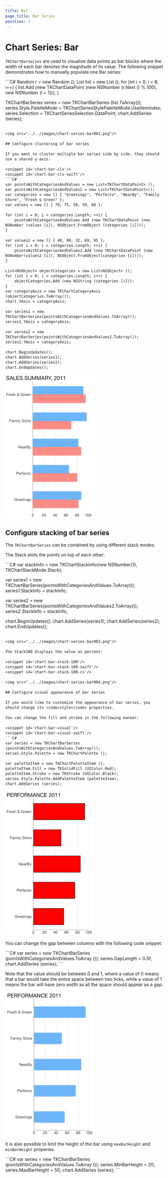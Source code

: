 ```yaml
---
title: Bar
page_title: Bar Series
position: 2
---
```


# Chart Series: Bar

<code>TKChartBarSeries</code> are used to visualize data points as bar blocks where the width of each bar denotes the magnitude of its value. The following snippet demonstrates how to manually populate one Bar series:

<snippet id='chart-bar'/>
<snippet id='chart-bar-swift'/>
```C#
Random r = new Random ();
List<TKChartDataPoint> list = new List<TKChartDataPoint> ();
for (int i = 0; i < 8; i++) {
    list.Add (new TKChartDataPoint (new NSNumber (r.Next () % 100), new NSNumber (i + 1)));
}

TKChartBarSeries series = new TKChartBarSeries (list.ToArray());
series.Style.PaletteMode = TKChartSeriesStylePaletteMode.UseItemIndex;
series.Selection = TKChartSeriesSelection.DataPoint;
chart.AddSeries (series);
```

<img src="../../images/chart-series-bar001.png"/>

## Configure clustering of bar series

If you want to cluster multiple bar series side by side, they should use a shared y-axis:

<snippet id='chart-bar-cls'/>
<snippet id='chart-bar-cls-swift'/>
```C#
var pointsWithCategoriesAndValues = new List<TKChartDataPoint> ();
var pointsWithCategoriesAndValues2 = new List<TKChartDataPoint>();
var categories = new [] { "Greetings", "Perfecto", "NearBy", "Family Store", "Fresh & Green" };
var values = new [] { 70, 75, 58, 59, 88 };

for (int i = 0; i < categories.Length; ++i) {
    pointsWithCategoriesAndValues.Add (new TKChartDataPoint (new NSNumber (values [i]), NSObject.FromObject (categories [i])));
}

var values2 = new [] { 40, 80, 32, 69, 95 };
for (int i = 0; i < categories.Length; ++i) {
    pointsWithCategoriesAndValues2.Add (new TKChartDataPoint (new NSNumber(values2 [i]), NSObject.FromObject(categories [i])));
}

List<NSObject> objectCategories = new List<NSObject> ();
for (int i = 0; i < categories.Length; i++) {
    objectCategories.Add (new NSString (categories [i]));
}
var categoryAxis = new TKChartCategoryAxis (objectCategories.ToArray());
chart.YAxis = categoryAxis;

var series1 = new TKChartBarSeries(pointsWithCategoriesAndValues.ToArray());
series1.YAxis = categoryAxis;

var series2 = new TKChartBarSeries(pointsWithCategoriesAndValues2.ToArray());
series2.YAxis = categoryAxis;

chart.BeginUpdates();
chart.AddSeries(series1);
chart.AddSeries(series2);
chart.EndUpdates();
```

<img src="../../images/chart-series-bar002.png"/>

## Configure stacking of bar series

The <code>TKChartBarSeries</code> can be combined by using different stack modes.

The Stack plots the points on top of each other:

<snippet id='chart-bar-stack'/>
<snippet id='chart-bar-stack-swift'/>
```C#
var stackInfo = new TKChartStackInfo(new NSNumber(1), TKChartStackMode.Stack);

var series1 = new TKChartBarSeries(pointsWithCategoriesAndValues.ToArray());
series1.StackInfo = stackInfo;

var series2 = new TKChartBarSeries(pointsWithCategoriesAndValues2.ToArray());
series2.StackInfo = stackInfo;

chart.BeginUpdates();
chart.AddSeries(series1);
chart.AddSeries(series2);
chart.EndUpdates();
```

<img src="../../images/chart-series-bar003.png"/>

The Stack100 displays the value as percent:

<snippet id='chart-bar-stack-100'/>
<snippet id='chart-bar-stack-100-swift'/>
<snippet id='chart-bar-stack-100-cs'/>

<img src="../../images/chart-series-bar004.png"/>

## Configure visual appearance of bar series

If you would like to customize the appearance of bar series, you should change its <code>style</code> properties.

You can change the fill and stroke in the following manner:

<snippet id='chart-bar-visual'/>
<snippet id='chart-bar-visual-swift'/>
```C#
var series = new TKChartBarSeries (pointsWithCategoriesAndValues.ToArray());
series.Style.Palette = new TKChartPalette ();

var paletteItem = new TKChartPaletteItem ();
paletteItem.Fill = new TKSolidFill (UIColor.Red);
paletteItem.Stroke = new TKStroke (UIColor.Black);
series.Style.Palette.AddPaletteItem (paletteItem);
chart.AddSeries (series);
```

<img src="../../images/chart-series-bar005.png"/>

You can change the gap between columns with the following code snippet:

<snippet id='chart-bar-gap'/>
<snippet id='chart-bar-gap-swift'/>
```C#
var series = new TKChartBarSeries (pointsWithCategoriesAndValues.ToArray ());
series.GapLength = 0.5f;
chart.AddSeries (series);
```

Note that the value should be between 0 and 1, where a value of 0 means that a bar would take the entire space between two ticks, while a value of 1 means the bar will have zero width as all the space should appear as a gap.

<img src="../../images/chart-series-bar006.png"/>

It is also possible to limit the height of the bar using <code>maxBarHeight</code> and <code>minBarHeight</code> properies.

<snippet id='chart-bar-width'/>
<snippet id='chart-bar-width-swift'/>
```C#
var series = new TKChartBarSeries (pointsWithCategoriesAndValues.ToArray ());
series.MinBarHeight = 20;
series.MaxBarHeight = 50;
chart.AddSeries (series);
```
